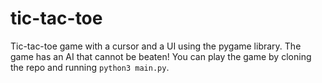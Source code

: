 # tic-tac-toe
Tic-tac-toe game with a cursor and a UI using the pygame library. The game has an AI that cannot be beaten!
You can play the game by cloning the repo and running `python3 main.py`.


